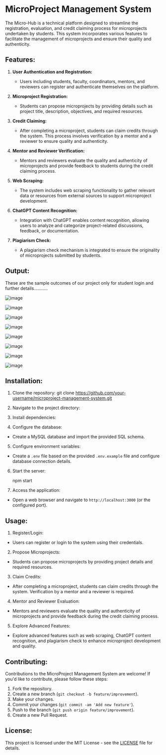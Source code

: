 # MicroProject Management System

The Micro-Hub is a technical platform designed to streamline the registration, evaluation, and credit claiming process for microprojects undertaken by students. This system incorporates various features to facilitate the management of microprojects and ensure their quality and authenticity.

## Features:

1. **User Authentication and Registration:**
   - Users including students, faculty, coordinators, mentors, and reviewers can register and authenticate themselves on the platform.

2. **Microproject Registration:**
   - Students can propose microprojects by providing details such as project title, description, objectives, and required resources.

3. **Credit Claiming:**
   - After completing a microproject, students can claim credits through the system. This process involves verification by a mentor and a reviewer to ensure quality and authenticity.

4. **Mentor and Reviewer Verification:**
   - Mentors and reviewers evaluate the quality and authenticity of microprojects and provide feedback to students during the credit claiming process.

5. **Web Scraping:**
   - The system includes web scraping functionality to gather relevant data or resources from external sources to support microproject development.

6. **ChatGPT Content Recognition:**
   - Integration with ChatGPT enables content recognition, allowing users to analyze and categorize project-related discussions, feedback, or documentation.

7. **Plagiarism Check:**
   - A plagiarism check mechanism is integrated to ensure the originality of microprojects submitted by students.

## Output:
These are the sample outcomes of our project only for student login and further details...........

![image](https://github.com/BRUNDAVANAMSUREKHA/Micro-Hub/assets/122956099/b8a5380e-517f-409b-aea9-0660e2961a31)

![image](https://github.com/BRUNDAVANAMSUREKHA/Micro-Hub/assets/122956099/2d636851-f41a-4c08-acbd-76adc14d3a30)

![image](https://github.com/BRUNDAVANAMSUREKHA/Micro-Hub/assets/122956099/43a91488-506e-4e38-b04d-c11ed50c4865)

![image](https://github.com/BRUNDAVANAMSUREKHA/Micro-Hub/assets/122956099/cb7dfea1-2717-4653-9bf1-deef437a74a7)

![image](https://github.com/BRUNDAVANAMSUREKHA/Micro-Hub/assets/122956099/3520c061-a936-4293-a571-31e12e576de3)

![image](https://github.com/BRUNDAVANAMSUREKHA/Micro-Hub/assets/122956099/2015d406-1466-4433-a211-ee8520c482a1)

![image](https://github.com/BRUNDAVANAMSUREKHA/Micro-Hub/assets/122956099/caa6365b-93e8-4cfc-8b85-1c5915df2d68)

![image](https://github.com/BRUNDAVANAMSUREKHA/Micro-Hub/assets/122956099/a09da6d3-9725-4d27-b6a8-c5c18538d9f6)

## Installation:

1. Clone the repository:
git clone https://github.com/your-username/microproject-management-system.git

2. Navigate to the project directory:

3. Install dependencies:

4. Configure the database:
- Create a MySQL database and import the provided SQL schema.

5. Configure environment variables:
- Create a `.env` file based on the provided `.env.example` file and configure database connection details.

6. Start the server:
   
    npm start


7. Access the application:
- Open a web browser and navigate to `http://localhost:3000` (or the configured port).

## Usage:

1. Register/Login:
- Users can register or login to the system using their credentials.

2. Propose Microprojects:
- Students can propose microprojects by providing project details and required resources.

3. Claim Credits:
- After completing a microproject, students can claim credits through the system. Verification by a mentor and a reviewer is required.

4. Mentor and Reviewer Evaluation:
- Mentors and reviewers evaluate the quality and authenticity of microprojects and provide feedback during the credit claiming process.

5. Explore Advanced Features:
- Explore advanced features such as web scraping, ChatGPT content recognition, and plagiarism check to enhance microproject development and quality.

## Contributing:

Contributions to the MicroProject Management System are welcome! If you'd like to contribute, please follow these steps:

1. Fork the repository.
2. Create a new branch (`git checkout -b feature/improvement`).
3. Make your changes.
4. Commit your changes (`git commit -am 'Add new feature'`).
5. Push to the branch (`git push origin feature/improvement`).
6. Create a new Pull Request.

## License:

This project is licensed under the MIT License - see the [LICENSE](LICENSE) file for details.
